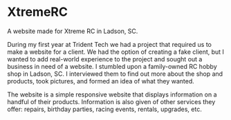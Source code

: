 # XtremeRC
A website made for Xtreme RC in Ladson, SC.

During my first year at Trident Tech we had a project that required us to make a website for a client. 
We had the option of creating a fake client, but I wanted to add real-world experience to the project 
and sought out a business in need of a website. I stumbled upon a family-owned RC hobby shop in Ladson, SC.
I interviewed them to find out more about the shop and products, took pictures, and formed an idea of what they wanted.

The website is a simple responsive website that displays information on a handful of their products. Information is also given 
of other services they offer: repairs, birthday parties, racing events, rentals, upgrades, etc.
